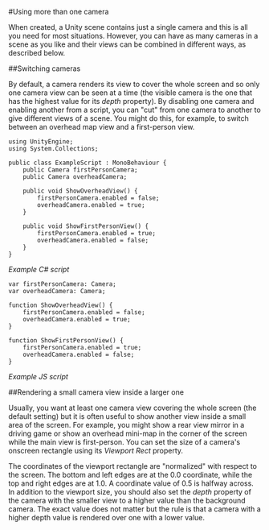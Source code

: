 #Using more than one camera

When created, a Unity scene contains just a single camera and this is all you need for most situations. However, you can have as many cameras in a scene as you like and their views can be combined in different ways, as described below.


##Switching cameras

By default, a camera renders its view to cover the whole screen and so only one camera view can be seen at a time (the visible camera is the one that has the highest value for its _depth_ property). By disabling one camera and enabling another from a script, you can "cut" from one camera to another to give different views of a scene. You might do this, for example, to switch between an overhead map view and a first-person view.

````
using UnityEngine;
using System.Collections;

public class ExampleScript : MonoBehaviour {
	public Camera firstPersonCamera;
	public Camera overheadCamera;

	public void ShowOverheadView() {
		firstPersonCamera.enabled = false;
		overheadCamera.enabled = true;
	}
	
	public void ShowFirstPersonView() {
		firstPersonCamera.enabled = true;
		overheadCamera.enabled = false;
	}
}
````
_Example C# script_

````
var firstPersonCamera: Camera;
var overheadCamera: Camera;

function ShowOverheadView() {
	firstPersonCamera.enabled = false;
	overheadCamera.enabled = true;
}

function ShowFirstPersonView() {
	firstPersonCamera.enabled = true;
	overheadCamera.enabled = false;
}
````
_Example JS script_


##Rendering a small camera view inside a larger one

Usually, you want at least one camera view covering the whole screen (the default setting) but it is often useful to show another view inside a small area of the screen. For example, you might show a rear view mirror in a driving game or show an overhead mini-map in the corner of the screen while the main view is first-person. You can set the size of a camera's onscreen rectangle using its _Viewport Rect_ property.

The coordinates of the viewport rectangle are "normalized" with respect to the screen. The bottom and left edges are at the 0.0 coordinate, while the top and right edges are at 1.0. A coordinate value of 0.5 is halfway across. In addition to the viewport size, you should also set the _depth_ property of the camera with the smaller view to a higher value than the background camera. The exact value does not matter but the rule is that a camera with a higher depth value is rendered over one with a lower value.


